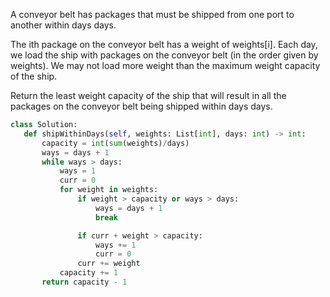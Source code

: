 A conveyor belt has packages that must be shipped from one port to another within days days.

The ith package on the conveyor belt has a weight of weights[i]. Each day, we load the ship with packages on the conveyor belt (in the order given by weights). We may not load more weight than the maximum weight capacity of the ship.

Return the least weight capacity of the ship that will result in all the packages on the conveyor belt being shipped within days days.

 ```Python
 class Solution:
    def shipWithinDays(self, weights: List[int], days: int) -> int:
        capacity = int(sum(weights)/days)
        ways = days + 1
        while ways > days:
            ways = 1
            curr = 0
            for weight in weights:
                if weight > capacity or ways > days:
                    ways = days + 1
                    break

                if curr + weight > capacity:
                    ways += 1
                    curr = 0
                curr += weight
            capacity += 1
        return capacity - 1
```
